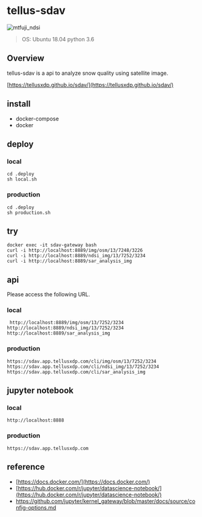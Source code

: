 # tellus-sdav

![mtfuji_ndsi](https://user-images.githubusercontent.com/8220075/52929715-e6aa4c80-3388-11e9-887b-127ba1dca1dd.png)

> OS: Ubuntu 18.04
> python 3.6

## Overview
tellus-sdav is a api to analyze snow quality using satellite image.

[https://tellusxdp.github.io/sdav/](https://tellusxdp.github.io/sdav/)

## install
- docker-compose
- docker

## deploy

### local

```
cd .deploy
sh local.sh
```

### production
```
cd .deploy
sh production.sh
```


## try
```
docker exec -it sdav-gateway bash
curl -i http://localhost:8889/img/osm/13/7248/3226
curl -i http://localhost:8889/ndsi_img/13/7252/3234
curl -i http://localhost:8889/sar_analysis_img
```


## api

Please access the following URL.

### local
```
 http://localhost:8889/img/osm/13/7252/3234
http://localhost:8889/ndsi_img/13/7252/3234
http://localhost:8889/sar_analysis_img
```

### production

```
https://sdav.app.tellusxdp.com/cli/img/osm/13/7252/3234
https://sdav.app.tellusxdp.com/cli/ndsi_img/13/7252/3234
https://sdav.app.tellusxdp.com/cli/sar_analysis_img
```


## jupyter notebook

### local
```
http://localhost:8888
```

### production
```
https://sdav.app.tellusxdp.com
```

## reference
* [https://docs.docker.com/](https://docs.docker.com/)
* [https://hub.docker.com/r/jupyter/datascience-notebook/](https://hub.docker.com/r/jupyter/datascience-notebook/) 
* [https://github.com/jupyter/kernel_gateway/blob/master/docs/source/config-options.md
](https://github.com/jupyter/kernel_gateway/blob/master/docs/source/config-options.md)